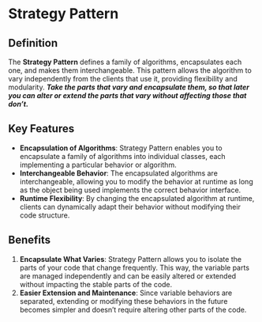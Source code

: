 # Strategy Pattern

## Definition
The **Strategy Pattern** defines a family of algorithms, encapsulates each one, and makes them interchangeable. This pattern allows the algorithm to vary independently from the clients that use it, providing flexibility and modularity.
**_Take the parts that vary and encapsulate them, so that later you can alter or extend the parts that vary without affecting those that don’t._**

## Key Features
- **Encapsulation of Algorithms**: Strategy Pattern enables you to encapsulate a family of algorithms into individual classes, each implementing a particular behavior or algorithm.
- **Interchangeable Behavior**: The encapsulated algorithms are interchangeable, allowing you to modify the behavior at runtime as long as the object being used implements the correct behavior interface.
- **Runtime Flexibility**: By changing the encapsulated algorithm at runtime, clients can dynamically adapt their behavior without modifying their code structure.

## Benefits
1. **Encapsulate What Varies**: Strategy Pattern allows you to isolate the parts of your code that change frequently. This way, the variable parts are managed independently and can be easily altered or extended without impacting the stable parts of the code.
2. **Easier Extension and Maintenance**: Since variable behaviors are separated, extending or modifying these behaviors in the future becomes simpler and doesn’t require altering other parts of the code.
